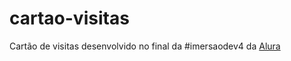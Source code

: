 # cartao-visitas
Cartão de visitas desenvolvido no final da #imersaodev4 da [Alura](https://cursos.alura.com.br/)

